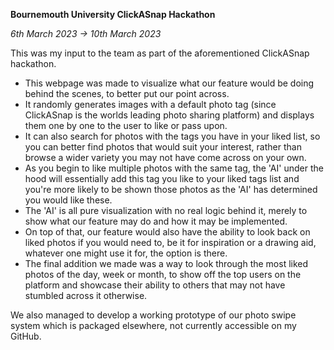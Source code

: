 **Bournemouth University ClickASnap Hackathon**

_6th March 2023 -> 10th March 2023_

This was my input to the team as part of the aforementioned ClickASnap hackathon.
- This webpage was made to visualize what our feature would be doing behind the scenes, to better put our point across.
- It randomly generates images with a default photo tag (since ClickASnap is the worlds leading photo sharing platform) and displays them one by one to the user to like or pass upon.
- It can also search for photos with the tags you have in your liked list, so you can better find photos that would suit your interest, rather than browse a wider variety you may not have come across on your own.
- As you begin to like multiple photos with the same tag, the 'AI' under the hood will essentially add this tag you like to your liked tags list and you're more likely to be shown those photos as the 'AI' has determined you would like these.
- The 'AI' is all pure visualization with no real logic behind it, merely to show what our feature may do and how it may be implemented.
- On top of that, our feature would also have the ability to look back on liked photos if you would need to, be it for inspiration or a drawing aid, whatever one might use it for, the option is there.
- The final addition we made was a way to look through the most liked photos of the day, week or month, to show off the top users on the platform and showcase their ability to others that may not have stumbled across it otherwise.

We also managed to develop a working prototype of our photo swipe system which is packaged elsewhere, not currently accessible on my GitHub.
